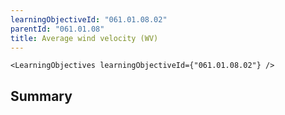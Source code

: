 ```yaml
---
learningObjectiveId: "061.01.08.02"
parentId: "061.01.08"
title: Average wind velocity (WV)
---
```


```tsx eval
<LearningObjectives learningObjectiveId={"061.01.08.02"} />
```

## Summary
